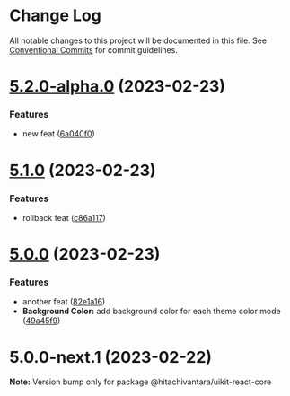 # Change Log

All notable changes to this project will be documented in this file.
See [Conventional Commits](https://conventionalcommits.org) for commit guidelines.

# [5.2.0-alpha.0](https://github.com/lumada-design/hv-uikit-react/compare/@hitachivantara/uikit-react-core@5.1.0...@hitachivantara/uikit-react-core@5.2.0-alpha.0) (2023-02-23)

### Features

- new feat ([6a040f0](https://github.com/lumada-design/hv-uikit-react/commit/6a040f0f439db31bd5a9d055b26dd429a2d6ff5f))

# [5.1.0](https://github.com/lumada-design/hv-uikit-react/compare/@hitachivantara/uikit-react-core@5.0.0...@hitachivantara/uikit-react-core@5.1.0) (2023-02-23)

### Features

- rollback feat ([c86a117](https://github.com/lumada-design/hv-uikit-react/commit/c86a1170ed01d3d38c5ad6ccd1a81c54f567c29e))

# [5.0.0](https://github.com/lumada-design/hv-uikit-react/compare/@hitachivantara/uikit-react-core@5.0.0-next.1...@hitachivantara/uikit-react-core@5.0.0) (2023-02-23)

### Features

- another feat ([82e1a16](https://github.com/lumada-design/hv-uikit-react/commit/82e1a16cfad21caa792195ddcf81ee550438b8f0))
- **Background Color:** add background color for each theme color mode ([49a45f9](https://github.com/lumada-design/hv-uikit-react/commit/49a45f9a6b82acd6f746855d1fe32951e13cf0f4))

# 5.0.0-next.1 (2023-02-22)

**Note:** Version bump only for package @hitachivantara/uikit-react-core
